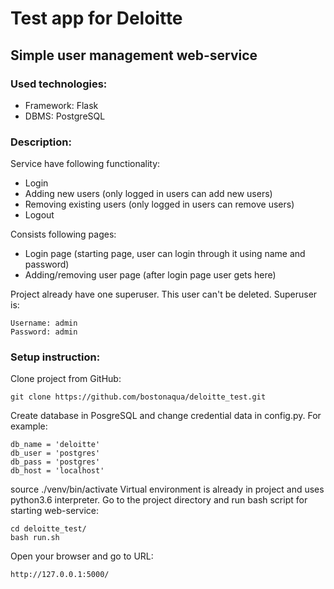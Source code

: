 # Test app for Deloitte

## Simple user management web-service


### Used technologies:
* Framework: Flask
* DBMS: PostgreSQL

### Description:

Service have following functionality: 
* Login
* Adding new users (only logged in users can add new users)
* Removing existing users (only logged in users can remove users)
* Logout

Consists following pages:
* Login page (starting page, user can login through it using name and password)
* Adding/removing user page (after login page user gets here)

Project already have one superuser. This user can't be deleted. Superuser is:
```angular2html
Username: admin
Password: admin
```

### Setup instruction:

Clone project from GitHub:

```angular2html
git clone https://github.com/bostonaqua/deloitte_test.git
```

Create database in PosgreSQL and change credential data in config.py. For example:

```angular2html
db_name = 'deloitte'
db_user = 'postgres'
db_pass = 'postgres'
db_host = 'localhost'
```
source ./venv/bin/activate
Virtual environment is already in project and uses python3.6 interpreter.
Go to the project directory and run bash script for starting web-service:

```angular2html
cd deloitte_test/
bash run.sh
```

Open your browser and go to URL:
```angular2html
http://127.0.0.1:5000/
```
